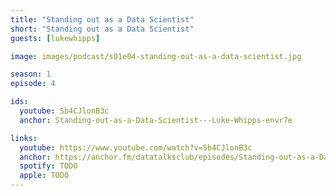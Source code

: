 ```yaml
---
title: "Standing out as a Data Scientist"
short: "Standing out as a Data Scientist"
guests: [lukewhipps]

image: images/podcast/s01e04-standing-out-as-a-data-scientist.jpg

season: 1
episode: 4

ids:
  youtube: Sb4CJlonB3c
  anchor: Standing-out-as-a-Data-Scientist---Luke-Whipps-envr7e

links:
  youtube: https://www.youtube.com/watch?v=Sb4CJlonB3c
  anchor: https://anchor.fm/datatalksclub/episodes/Standing-out-as-a-Data-Scientist---Luke-Whipps-envr7e
  spotify: TODO
  apple: TODO
---
```

